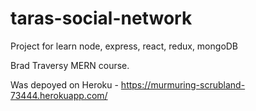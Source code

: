 # taras-social-network
Project for learn node, express, react, redux, mongoDB

Brad Traversy MERN course.

Was depoyed on Heroku - https://murmuring-scrubland-73444.herokuapp.com/
